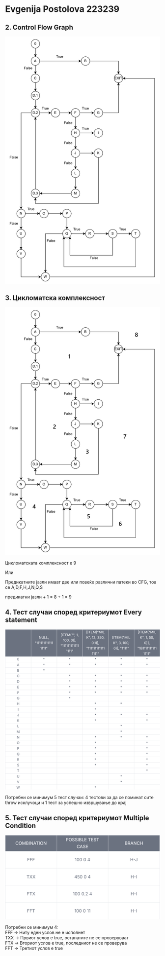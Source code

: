 # Evgenija Postolova 223239

## 2. Control Flow Graph
![CFG](./CFG.png)
## 3. Цикломатска комплексност
![CK](./Цикломатскакомплексност.png)

Цикломатската комплексност е 9

Или <br>

Предикатните јазли имаат две или повеќе различни патеки во CFG, тоа се A,D,F,H,J,N,Q,S <br>

  предикатни јазли + 1 = 8 + 1 = 9 <br>
  
## 4. Тест случаи според критериумот Every statement
![ES](./EveryStatement.png)

Потребни се минимум 5 тест случаи:
  4 тестови за да се поминат сите throw исклучоци и
  1 тест за успешно извршување до крај

## 5. Тест случаи според критериумот Multiple Condition
![MC](./MultipleCondition.png)

Потребни се минимум 4: <br>
FFF -> Ниту еден услов не е исполнет <br>
ТXX -> Првиот услов е true, останатите не се проверуваат <br>
FTX -> Вториот услов е true, последниот не се проверува <br>
FFT -> Третиот услов е true <br>
